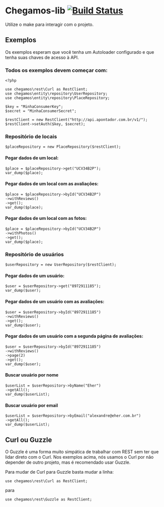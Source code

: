 # Chegamos-lib [![Build Status](https://secure.travis-ci.org/EHER/chegamos-lib.png)](http://travis-ci.org/EHER/chegamos-lib)
Utilize o make para interagir com o projeto.


## Exemplos

Os exemplos esperam que você tenha um Autoloader configurado e que tenha suas chaves de acesso à API.

### Todos os exemplos devem começar com:

    <?php

    use chegamos\rest\Curl as RestClient;
    use chegamos\entity\repository\UserRepository;
    use chegamos\entity\repository\PlaceRepository;

    $key = "MinhaConsumerKey";
    $secret = "MinhaConsumerSecret";

    $restClient = new RestClient("http://api.apontador.com.br/v1/");
    $restClient->setAuth($key, $secret);

### Repositório de locais

    $placeRepository = new PlaceRepository($restClient);

#### Pegar dados de um local:

    $place = $placeRepository->get("UCV34B2P");
    var_dump($place);

#### Pegar dados de um local com as avaliações:

    $place = $placeRepository->byId("UCV34B2P")
    ->withReviews()
    ->get();
    var_dump($place);

#### Pegar dados de um local com as fotos:

    $place = $placeRepository->byId("UCV34B2P")
    ->withPhotos()
    ->get();
    var_dump($place);

### Repositório de usuários

    $userRepository = new UserRepository($restClient);

#### Pegar dados de um usuário:

    $user = $userRepository->get("8972911185");
    var_dump($user);

#### Pegar dados de um usuário com as avaliações:

    $user = $userRepository->byId("8972911185")
    ->withReviews()
    ->get();
    var_dump($user);

#### Pegar dados de um usuário com a segunda página de avaliações:

    $user = $userRepository->byId("8972911185")
    ->withReviews()
    ->page(2)
    ->get();
    var_dump($user);

#### Buscar usuário por nome

    $userList = $userRepository->byName("Eher")
    ->getAll();
    var_dump($userList);

#### Buscar usuário por email

    $userList = $userRepository->byEmail("alexandre@eher.com.br")
    ->getAll();
    var_dump($userList);


## Curl ou Guzzle

O Guzzle é uma forma muito simpática de trabalhar com REST sem ter que lidar
direto com o Curl. Nos exemplos acima, nós usamos o Curl por não depender de 
outro projeto, mas é recomendado usar Guzzle.

Para mudar de Curl para Guzzle basta mudar a linha:

    use chegamos\rest\Curl as RestClient;

para

    use chegamos\rest\Guzzle as RestClient;

